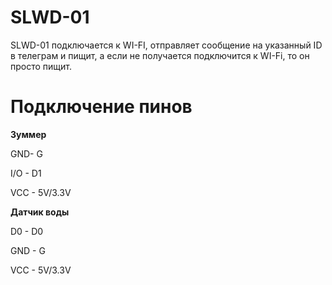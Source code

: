# SLWD-01
SLWD-01 подключается к WI-FI, отправляет сообщение на указанный ID в телеграм и пищит, а если не получается подключится к WI-Fi, то он просто пищит.
# Подключение пинов
__Зуммер__

GND- G

I/O - D1

VCC - 5V/3.3V

__Датчик воды__

D0 - D0

GND - G

VCC - 5V/3.3V
